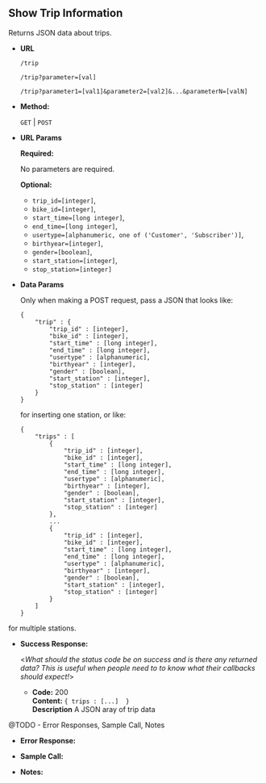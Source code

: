 <!-- Example : from https://gist.github.com/iros/3426278 -->

**Show Trip Information**
----
  Returns JSON data about trips.

* **URL**

  `/trip`

  `/trip?parameter=[val]`
  
  `/trip?parameter1=[val1]&parameter2=[val2]&...&parameterN=[valN]`

* **Method:**

  `GET` | `POST`
  
*  **URL Params**

   **Required:**
 
   No parameters are required.

   **Optional:**
 
	- `trip_id=[integer]`,
    - `bike_id=[integer]`,
    - `start_time=[long integer]`,
    - `end_time=[long integer]`,
    - `usertype=[alphanumeric, one of ('Customer', 'Subscriber')]`,
    - `birthyear=[integer]`,
    - `gender=[boolean]`,
    - `start_station=[integer]`,
    - `stop_station=[integer]`


* **Data Params**

  Only when making a POST request, pass a JSON that looks like:

  ```
  {
      "trip" : {
          "trip_id" : [integer],
          "bike_id" : [integer],
          "start_time" : [long integer],
          "end_time" : [long integer],
          "usertype" : [alphanumeric],
          "birthyear" : [integer],
          "gender" : [boolean],
          "start_station" : [integer],
          "stop_station" : [integer]
      }
  }
  ```

  for inserting one station, or like:

  ```
  {
      "trips" : [
          {
              "trip_id" : [integer],
              "bike_id" : [integer],
              "start_time" : [long integer],
              "end_time" : [long integer],
              "usertype" : [alphanumeric],
              "birthyear" : [integer],
              "gender" : [boolean],
              "start_station" : [integer],
              "stop_station" : [integer]
          },
          ...
          {
              "trip_id" : [integer],
              "bike_id" : [integer],
              "start_time" : [long integer],
              "end_time" : [long integer],
              "usertype" : [alphanumeric],
              "birthyear" : [integer],
              "gender" : [boolean],
              "start_station" : [integer],
              "stop_station" : [integer]
          }
      ]
  }
  ```

for multiple stations.

* **Success Response:**
  
  <_What should the status code be on success and is there any returned data? This is useful when people need to to know what their callbacks should expect!_>

  * **Code:** 200 <br />
    **Content:** `{ trips : [...]  }` <br />
    **Description** A JSON aray of trip data
 
@TODO - Error Responses, Sample Call, Notes

*  **Error Response:**

  <!--<_Most endpoints will have many ways they can fail. From unauthorized access, to wrongful parameters etc. All of those should be liste d here. It might seem repetitive, but it helps prevent assumptions from being made where they should be._>

  * **Code:** 401 UNAUTHORIZED <br />
    **Content:** `{ error : "Log in" }`

  OR

* **Code:** 422 UNPROCESSABLE ENTRY <br />
    **Content:** `{ error : "Unknown Parameter Provided: [the param and value provided]" }`

  OR
  
* **Code:** 422 UNPROCESSABLE ENTRY <br />
  **Content:** `{ error : "Station already exists - Operation Aborted: [the station that failed]" }` -->
    


*   **Sample Call:**

  <!--<_Just a sample call to your endpoint in a runnable format ($.ajax call or a curl request) - this makes life easier and more predictable._> -->

*   **Notes:**

  <!--<_This is where all uncertainties, commentary, discussion etc. can go. I recommend timestamping and identifying oneself when leaving comments here._> -->
